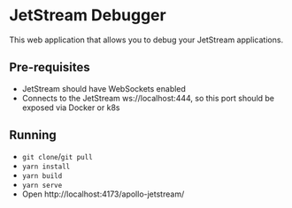 # JetStream Debugger

This web application that allows you to debug your JetStream applications.

## Pre-requisites

- JetStream should have WebSockets enabled
- Connects to the JetStream ws://localhost:444, so this port should be exposed via Docker or k8s

## Running

- `git clone`/`git pull`
- `yarn install`
- `yarn build`
- `yarn serve`
- Open http://localhost:4173/apollo-jetstream/
